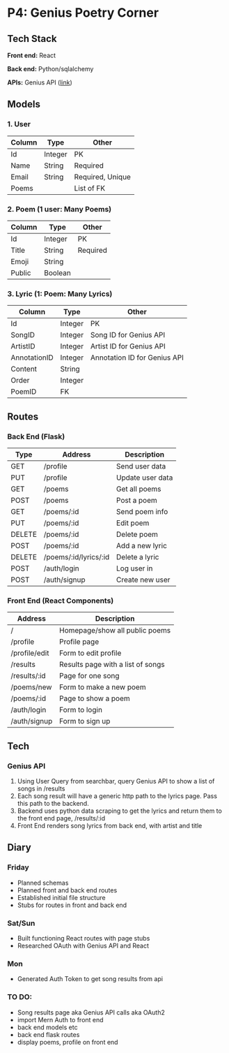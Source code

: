 # P4: Genius Poetry Corner

## Tech Stack
**Front end:** React

**Back end:** Python/sqlalchemy

**APIs:** Genius API ([link](https://docs.genius.com/#/getting-started-h1))

## Models

### 1. User
| Column | Type | Other |
|--------|------|-------|
| Id | Integer | PK |
| Name | String | Required|
| Email | String | Required, Unique |
| Poems| | List of FK |

### 2. Poem (1 user: Many Poems)
| Column | Type | Other |
|--------|------|-------|
| Id | Integer | PK |
| Title | String | Required |
| Emoji | String | 
| Public | Boolean | 

### 3. Lyric (1: Poem: Many Lyrics)
| Column | Type | Other |
|--------|------|-------|
| Id | Integer | PK |
| SongID | Integer | Song ID for Genius API
| ArtistID | Integer | Artist ID for Genius API |
| AnnotationID | Integer | Annotation ID for Genius API |
| Content | String |
| Order | Integer |
| PoemID| FK | 



## Routes

### Back End (Flask)

| Type | Address | Description|
|------|---------|------------|
|GET| /profile | Send user data |
|PUT| /profile | Update user data |
|GET| /poems | Get all poems|
|POST| /poems | Post a poem |
|GET| /poems/:id | Send poem info |
|PUT| /poems/:id | Edit poem |
|DELETE | /poems/:id | Delete poem |
|POST| /poems/:id | Add a new lyric |
|DELETE| /poems/:id/lyrics/:id | Delete a lyric |
|POST| /auth/login | Log user in
|POST| /auth/signup | Create new user

### Front End (React Components)
| Address | Description|
|------|---------|
|/ |Homepage/show all public poems| 
|/profile| Profile page |
|/profile/edit| Form to edit profile 
|/results| Results page with a list of songs | 
|/results/:id | Page for one song 
|/poems/new| Form to make a new poem 
|/poems/:id| Page to show a poem 
|/auth/login| Form to login | 
|/auth/signup| Form to sign up | 

## Tech

### Genius API
1. Using User Query from searchbar, query Genius API to show a list of songs in /results
2. Each song result will have a generic http path to the lyrics page. Pass this path to the backend.
3. Backend uses python data scraping to get the lyrics and return them to the front end page, /results/:id
4. Front End renders song lyrics from back end, with artist and title

## Diary

### Friday
* Planned schemas
* Planned front and back end routes
* Established initial file structure 
* Stubs for routes in front and back end

### Sat/Sun
* Built functioning React routes with page stubs
* Researched OAuth with Genius API and React

### Mon
* Generated Auth Token to get song results from api
 
### TO DO:

* Song results page aka Genius API calls aka OAuth2
* import Mern Auth to front end
* back end models etc
* back end flask routes
* display poems, profile on front end
